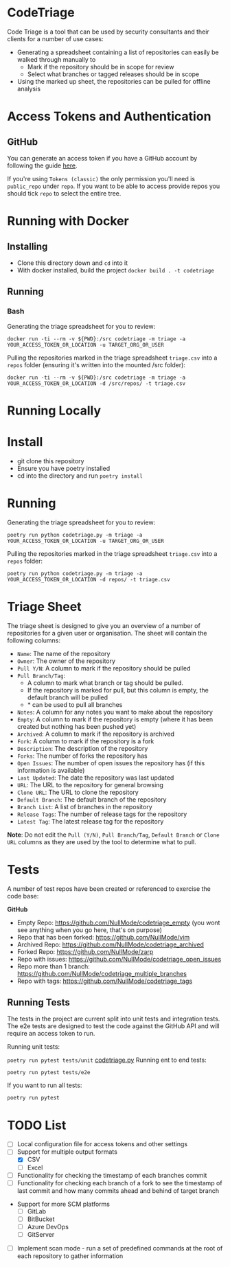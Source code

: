 # CodeTriage

Code Triage is a tool that can be used by security consultants and their clients for a number of use cases:

- Generating a spreadsheet containing a list of repositories can easily be walked through manually to
    - Mark if the repository should be in scope for review
    - Select what branches or tagged releases should be in scope
- Using the marked up sheet, the repositories can be pulled for offline analysis

# Access Tokens and Authentication

## GitHub

You can generate an access token if you have a GitHub account by following the guide [here](https://docs.github.com/en/authentication/keeping-your-account-and-data-secure/managing-your-personal-access-tokens).

If you're using `Tokens (classic)` the only permission you'll need is `public_repo` under `repo`. If you want to be able to access provide repos you should tick `repo` to select the entire tree.

# Running with Docker

## Installing

- Clone this directory down and `cd` into it
- With docker installed, build the project `docker build . -t codetriage`

## Running

### Bash

Generating the triage spreadsheet for you to review:

`docker run -ti --rm -v ${PWD}:/src codetriage -m triage -a YOUR_ACCESS_TOKEN_OR_LOCATION -u TARGET_ORG_OR_USER`

Pulling the repositories marked in the triage spreadsheet `triage.csv` into a `repos` folder (ensuring it's written into the mounted /src folder):

`docker run -ti --rm -v ${PWD}:/src codetriage -m triage -a YOUR_ACCESS_TOKEN_OR_LOCATION -d /src/repos/ -t triage.csv`

# Running Locally

# Install

- git clone this repository
- Ensure you have poetry installed
- cd into the directory and run `poetry install`

# Running

Generating the triage spreadsheet for you to review:

`poetry run python codetriage.py -m triage -a YOUR_ACCESS_TOKEN_OR_LOCATION -u TARGET_ORG_OR_USER`

Pulling the repositories marked in the triage spreadsheet `triage.csv` into a `repos` folder:

`poetry run python codetriage.py -m triage -a YOUR_ACCESS_TOKEN_OR_LOCATION -d repos/ -t triage.csv`

# Triage Sheet

The triage sheet is designed to give you an overview of a number of repositories for a given user or organisation. The sheet will contain the following columns:

- `Name`: The name of the repository
- `Owner`: The owner of the repository
- `Pull Y/N`: A column to mark if the repository should be pulled
- `Pull Branch/Tag`:
  - A column to mark what branch or tag should be pulled. 
  - If the repository is marked for pull, but this column is empty, the default branch will be pulled
  - \* can be used to pull all branches
- `Notes`: A column for any notes you want to make about the repository
- `Empty`: A column to mark if the repository is empty (where it has been created but nothing has been pushed yet)
- `Archived`: A column to mark if the repository is archived
- `Fork`: A column to mark if the repository is a fork
- `Description`: The description of the repository
- `Forks`: The number of forks the repository has
- `Open Issues`: The number of open issues the repository has (if this information is available)
- `Last Updated`: The date the repository was last updated
- `URL`: The URL to the repository for general browsing
- `Clone URL`: The URL to clone the repository
- `Default Branch`: The default branch of the repository
- `Branch List`: A list of branches in the repository
- `Release Tags`: The number of release tags for the repository
- `Latest Tag`: The latest release tag for the repository

**Note**: Do not edit the `Pull (Y/N)`, `Pull Branch/Tag`, `Default Branch` or `Clone URL` columns as they are used by the tool to determine what to pull.

# Tests

A number of test repos have been created or referenced to exercise the code base:

**GitHub**

- Empty Repo: https://github.com/NullMode/codetriage_empty (you wont see anything when you go here, that's on purpose)
- Repo that has been forked: https://github.com/NullMode/vim
- Archived Repo: https://github.com/NullMode/codetriage_archived
- Forked Repo: https://github.com/NullMode/zarp 
- Repo with issues: https://github.com/NullMode/codetriage_open_issues
- Repo more than 1 branch: https://github.com/NullMode/codetriage_multiple_branches
- Repo with tags: https://github.com/NullMode/codetriage_tags

## Running Tests

The tests in the project are current split into unit tests and integration tests. The e2e tests are designed to test the code against the GitHub API and will require an access token to run.

Running unit tests:

`poetry run pytest tests/unit`
[codetriage.py](codetriage.py)
Running ent to end tests:

`poetry run pytest tests/e2e`

If you want to run all tests:

`poetry run pytest`


# TODO List

- [ ] Local configuration file for access tokens and other settings
- [ ] Support for multiple output formats
    - [x] CSV
    - [ ] Excel
- [ ] Functionality for checking the timestamp of each branches commit
- [ ] Functionality for checking each branch of a fork to see the timestamp of last commit and how many commits ahead and behind of target branch
- Support for more SCM platforms
    - [ ] GitLab
    - [ ] BitBucket
    - [ ] Azure DevOps
    - [ ] GitServer
- [ ] Implement scan mode - run a set of predefined commands at the root of each repository to gather information